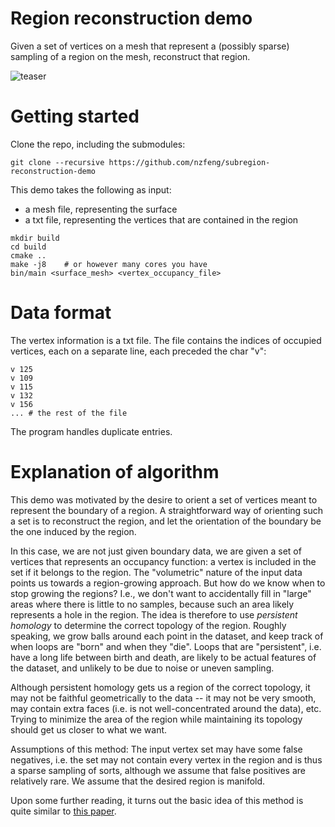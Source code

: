 # Region reconstruction demo
Given a set of vertices on a mesh that represent a (possibly sparse) sampling of a region on the mesh, reconstruct that region.

![teaser](images/teaser.png?raw=true)

# Getting started
Clone the repo, including the submodules:
```
git clone --recursive https://github.com/nzfeng/subregion-reconstruction-demo
```

This demo takes the following as input:
* a mesh file, representing the surface
* a txt file, representing the vertices that are contained in the region

```
mkdir build
cd build
cmake ..
make -j8	# or however many cores you have
bin/main <surface_mesh> <vertex_occupancy_file>
```

# Data format
The vertex information is a txt file. The file contains the indices of occupied vertices, each on a separate line, each preceded the char "v":

```
v 125
v 109
v 115
v 132
v 156
...	# the rest of the file
```

The program handles duplicate entries.

# Explanation of algorithm
This demo was motivated by the desire to orient a set of vertices meant to represent the boundary of a region. A straightforward way of orienting such a set is to reconstruct the region, and let the orientation of the boundary be the one induced by the region.

In this case, we are not just given boundary data, we are given a set of vertices that represents an occupancy function: a vertex is included in the set if it belongs to the region. The "volumetric" nature of the input data points us towards a region-growing approach. But how do we know when to stop growing the regions? I.e., we don't want to accidentally fill in "large" areas where there is little to no samples, because such an area likely represents a hole in the region. The idea is therefore to use _persistent homology_ to determine the correct topology of the region. Roughly speaking, we grow balls around each point in the dataset, and keep track of when loops are "born" and when they "die". Loops that are "persistent", i.e. have a long life between birth and death, are likely to be actual features of the dataset, and unlikely to be due to noise or uneven sampling.

Although persistent homology gets us a region of the correct topology, it may not be faithful geometrically to the data -- it may not be very smooth, may contain extra faces (i.e. is not well-concentrated around the data), etc. Trying to minimize the area of the region while maintaining its topology should get us closer to what we want.

Assumptions of this method: The input vertex set may have some false negatives, i.e. the set may not contain every vertex in the region and is thus a sparse sampling of sorts, although we assume that false positives are relatively rare. We assume that the desired region is manifold.

Upon some further reading, it turns out the basic idea of this method is quite similar to [this paper](https://arxiv.org/pdf/1811.12543.pdf).